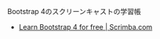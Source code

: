 Bootstrap 4のスクリーンキャストの学習帳
- [Learn Bootstrap 4 for free \| Scrimba\.com](https://scrimba.com/g/gbootstrap4)